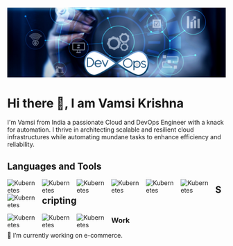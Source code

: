 ![Cloud and DevOps Engineer](https://github.com/VamsiKrishna-Kancherla/VamsiKrishna-Kancherla/blob/main/DevOps.webp)

# Hi there 👋, I am Vamsi Krishna
I'm Vamsi from India a passionate Cloud and DevOps Engineer with a knack for automation. I thrive in architecting scalable and resilient cloud infrastructures while automating mundane tasks to enhance efficiency and reliability.

## Languages and Tools
<img align="left" alt="Kubernetes" width="70px" style="padding-right:10px;" src="https://cdn.jsdelivr.net/gh/devicons/devicon/icons/git/git-original.svg"/>
<img align="left" alt="Kubernetes" width="70px" style="padding-right:10px;" src="https://cdn.jsdelivr.net/gh/devicons/devicon/icons/jenkins/jenkins-original.svg"/>
<img align="left" alt="Kubernetes" width="70px" style="padding-right:10px;" src="https://cdn.jsdelivr.net/gh/devicons/devicon/icons/gitlab/gitlab-original-wordmark.svg"/>
<img align="left" alt="Kubernetes" width="70px" style="padding-right:10px;" src="https://cdn.jsdelivr.net/gh/devicons/devicon/icons/docker/docker-original-wordmark.svg"/>
<img align="left" alt="Kubernetes" width="70px" style="padding-right:10px;" src="https://cdn.jsdelivr.net/gh/devicons/devicon/icons/kubernetes/kubernetes-plain-wordmark.svg"/>
<img align="left" alt="Kubernetes" width="70px" style="padding-right:10px;" src="https://cdn.jsdelivr.net/gh/devicons/devicon/icons/terraform/terraform-original-wordmark.svg"/>
<img align="left" alt="Kubernetes" width="70px" style="padding-right:10px;" src="https://cdn.jsdelivr.net/gh/devicons/devicon/icons/ansible/ansible-original-wordmark.svg"/>

## Scripting
<img align="left" alt="Kubernetes" width="70px" style="padding-right:10px;" src="https://cdn.jsdelivr.net/gh/devicons/devicon/icons/bash/bash-original.svg"/>
<img align="left" alt="Kubernetes" width="70px" style="padding-right:10px;" src="https://cdn.jsdelivr.net/gh/devicons/devicon/icons/python/python-original-wordmark.svg"/>
<img align="left" alt="Kubernetes" width="70px" style="padding-right:10px;" src="https://cdn.jsdelivr.net/gh/devicons/devicon/icons/mysql/mysql-original-wordmark.svg"/>

### Work
🔭 I’m currently working on e-commerce.




